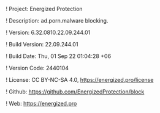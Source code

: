 ! Project: Energized Protection

! Description: ad.porn.malware blocking.

! Version: 6.32.0810.22.09.244.01

! Build Version: 22.09.244.01

! Build Date: Thu, 01 Sep 22 01:04:28 +06

! Version Code: 2440104

! License: CC BY-NC-SA 4.0, https://energized.pro/license

! Github: https://github.com/EnergizedProtection/block

! Web: https://energized.pro
